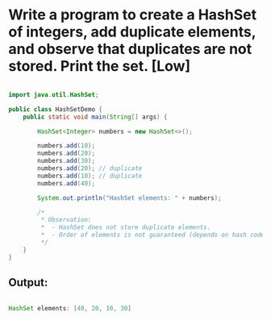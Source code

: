 # Write a program to create a HashSet of integers, add duplicate elements, and observe that duplicates are not stored. Print the set. [Low]

```java

import java.util.HashSet;

public class HashSetDemo {
    public static void main(String[] args) {

        HashSet<Integer> numbers = new HashSet<>();

        numbers.add(10);
        numbers.add(20);
        numbers.add(30);
        numbers.add(20); // duplicate
        numbers.add(10); // duplicate
        numbers.add(40);

        System.out.println("HashSet elements: " + numbers);

        /*
         * Observation:
         *  - HashSet does not store duplicate elements.
         *  - Order of elements is not guaranteed (depends on hash codes).
         */
    }
}


```

## Output:

```java

HashSet elements: [40, 20, 10, 30]

```
